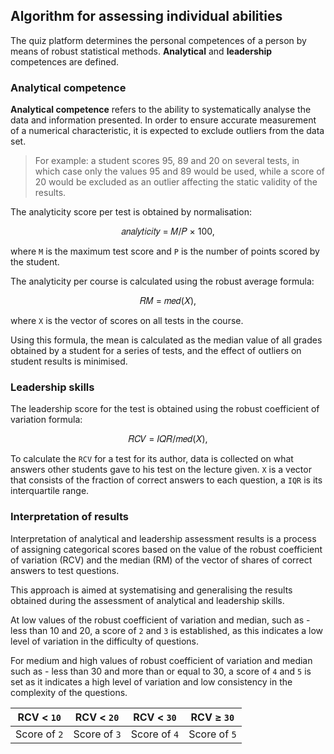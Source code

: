 ## Algorithm for assessing individual abilities

The quiz platform determines the personal competences of a person by means of robust statistical methods. **Analytical** and **leadership** competences are defined.

### Analytical competence

**Analytical competence** refers to the ability to systematically analyse the data and information presented. In order to ensure accurate measurement of a numerical characteristic, it is expected to exclude outliers from the data set. 

> For example: a student scores 95, 89 and 20 on several tests, in which case only the values 95 and 89 would be used, while a score of 20 would be excluded as an outlier affecting the static validity of the results.

The analyticity score per test is obtained by normalisation:

<p align="center">
  𝑎𝑛𝑎𝑙𝑦𝑡𝑖𝑐𝑖𝑡𝑦 = 𝑀/𝑃 × 100,
</p>

where `M` is the maximum test score and `P` is the number of points scored by the student.

The analyticity per course is calculated using the robust average formula:

<p align="center">
  𝑅𝑀 = 𝑚𝑒𝑑(𝑋),
</p>

where `X` is the vector of scores on all tests in the course.

Using this formula, the mean is calculated as the median value of all grades obtained by a student for a series of tests, and the effect of outliers on student results is minimised.

### Leadership skills

The leadership score for the test is obtained using the robust coefficient of variation formula:

<p align="center">
  𝑅𝐶𝑉 = 𝐼𝑄𝑅/𝑚𝑒𝑑(𝑋), 
</p>

To calculate the `RCV` for a test for its author, data is collected on what answers other students gave to his test on the lecture given. `X` is a vector that consists of the fraction of correct answers to each question, a `IQR` is its interquartile range.

### Interpretation of results
Interpretation of analytical and leadership assessment results is a process of assigning categorical scores based on the value of the robust coefficient of variation (RCV) and the median (RM) of the vector of shares of correct answers to test questions. 

This approach is aimed at systematising and generalising the results obtained during the assessment of analytical and leadership skills.

At low values of the robust coefficient of variation and median, such as - less than 10 and 20, a score of `2` and `3` is established, as this indicates a low level of variation in the difficulty of questions. 

For medium and high values of robust coefficient of variation and median such as - less than 30 and more than or equal to 30, a score of `4` and `5` is set as it indicates a high level of variation and low consistency in the complexity of the questions.

| RCV < `10` | RCV < `20` | RCV < `30` | RCV ≥ `30` | 
| -------- | -------- | -------- | -------- |
| Score of `2` | Score of `3` | Score of `4` | Score of `5` | 
